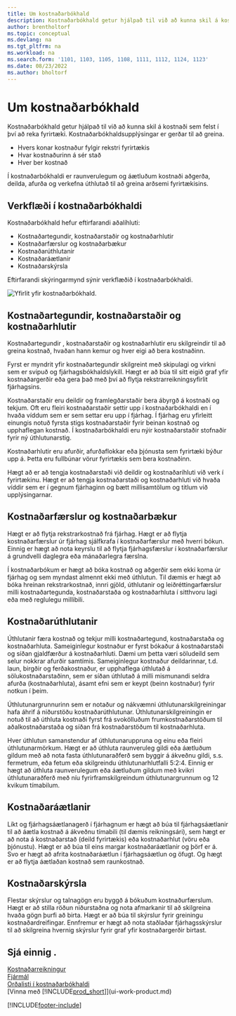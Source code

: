 ```yaml
---
title: Um kostnaðarbókhald
description: Kostnaðarbókhald getur hjálpað til við að kunna skil á kostnaði sem felst í því að reka fyrirtæki. Kostnaðarbókhaldsupplýsingar eru hannaðar til að greina ýmis málefni.
author: brentholtorf
ms.topic: conceptual
ms.devlang: na
ms.tgt_pltfrm: na
ms.workload: na
ms.search.form: '1101, 1103, 1105, 1108, 1111, 1112, 1124, 1123'
ms.date: 08/23/2022
ms.author: bholtorf
---
```

# Um kostnaðarbókhald

Kostnaðarbókhald getur hjálpað til við að kunna skil á kostnaði sem felst í því að reka fyrirtæki. Kostnaðarbókhaldsupplýsingar er gerðar til að greina.  

- Hvers konar kostnaður fylgir rekstri fyrirtækis  
- Hvar kostnaðurinn á sér stað
- Hver ber kostnað  

Í kostnaðarbókhaldi er raunverulegum og áætluðum kostnaði aðgerða, deilda, afurða og verkefna úthlutað til að greina arðsemi fyrirtækisins.  

## Verkflæði í kostnaðarbókhaldi

Kostnaðarbókhald hefur eftirfarandi aðalíhluti:  

- Kostnaðartegundir, kostnaðarstaðir og kostnaðarhlutir  
- Kostnaðarfærslur og kostnaðarbækur  
- Kostnaðarúthlutanir  
- Kostnaðaráætlanir
- Kostnaðarskýrsla  

Eftirfarandi skýringarmynd sýnir verkflæðið í kostnaðarbókhaldi.  

![Yfirlit yfir kostnaðarbókhald.](media/costaccountingoverview.png "CostAccountingOverview")  

## Kostnaðartegundir, kostnaðarstaðir og kostnaðarhlutir

Kostnaðartegundir , kostnaðarstaðir og kostnaðarhlutir eru skilgreindir til að greina kostnað, hvaðan hann kemur og hver eigi að bera kostnaðinn.  

Fyrst er myndrit yfir kostnaðartegundir skilgreint með skipulagi og virkni sem er svipuð og fjárhagsbókhaldslykill. Hægt er að búa til sitt eigið graf yfir kostnaðargerðir eða gera það með því að flytja rekstrarreikningsyfirlit fjárhagsins.  

Kostnaðarstaðir eru deildir og framlegðarstaðir bera ábyrgð á kostnaði og tekjum. Oft eru fleiri kostnaðarstaðir settir upp í kostnaðarbókhaldi en í hvaða víddum sem er sem settar eru upp í fjárhag. Í fjárhag eru yfirleitt einungis notuð fyrsta stigs kostnaðarstaðir fyrir beinan kostnað og upphaflegan kostnað. Í kostnaðarbókhaldi eru nýir kostnaðarstaðir stofnaðir fyrir ný úthlutunarstig.  

Kostnaðarhlutir eru afurðir, afurðaflokkar eða þjónusta sem fyrirtæki býður upp á. Þetta eru fullbúnar vörur fyrirtækis sem bera kostnaðinn.  

Hægt að er að tengja kostnaðarstaði við deildir og kostnaðaríhluti við verk í fyrirtækinu. Hægt er að tengja kostnaðarstaði og kostnaðarhluti við hvaða víddir sem er í gegnum fjárhaginn og bætt millisamtölum og titlum við upplýsingarnar.  

## Kostnaðarfærslur og kostnaðarbækur

Hægt er að flytja rekstrarkostnað frá fjárhag. Hægt er að flytja kostnaðarfærslur úr fjárhag sjálfkrafa í kostnaðarfærslur með hverri bókun. Einnig er hægt að nota keyrslu til að flytja fjárhagsfærslur í kostnaðarfærslur á grundvelli daglegra eða mánaðarlegra færslna.  

Í kostnaðarbókum er hægt að bóka kostnað og aðgerðir sem ekki koma úr fjárhag og sem myndast almennt ekki með úthlutun. Til dæmis er hægt að bóka hreinan rekstrarkostnað, innri gjöld, úthlutanir og leiðréttingarfærslur milli kostnaðartegunda, kostnaðarstaða og kostnaðarhluta í sitthvoru lagi eða með reglulegu millibili.  

## Kostnaðarúthlutanir

Úthlutanir færa kostnað og tekjur milli kostnaðartegund, kostnaðarstaða og kostnaðarhluta. Sameiginlegur kostnaður er fyrst bókaður á kostnaðarstaði og síðan gjaldfærður á kostnaðarhluti. Dæmi um þetta væri söludeild sem selur nokkrar afurðir samtímis. Sameiginlegur kostnaður deildarinnar, t.d. laun, birgðir og ferðakostnaður, er upphaflega úthlutað á sölukostnaðarstaðinn, sem er síðan úthlutað á milli mismunandi seldra afurða (kostnaðarhluta), ásamt efni sem er keypt (beinn kostnaður) fyrir notkun í þeim.

Úthlutunargrunnurinn sem er notaður og nákvæmni úthlutunarskilgreiningar hafa áhrif á niðurstöðu kostnaðarúthlutunar. Úthlutunarskilgreiningin er notuð til að úthluta kostnaði fyrst frá svokölluðum frumkostnaðarstöðum til aðalkostnaðarstaða og síðan frá kostnaðarstöðum til kostnaðarhluta.  

Hver úthlutun samanstendur af úthlutunaruppruna og einu eða fleiri úthlutunarmörkum. Hægt er að úthluta raunveruleg gildi eða áætluðum gildum með að nota fasta úthlutunaraðferð sem byggir á ákveðnu gildi, s.s. fermetrum, eða fetum eða skilgreindu úthlutunarhlutfalli 5:2:4. Einnig er hægt að úthluta raunverulegum eða áætluðum gildum með kvikri úthlutunaraðferð með níu fyrirframskilgreindum úthlutunargrunnum og 12 kvikum tímabilum.  

## Kostnaðaráætlanir

Líkt og fjárhagsáætlanagerð í fjárhagnum er hægt að búa til fjárhagsáætlanir til að áætla kostnað á ákveðnu tímabili (til dæmis reikningsári), sem hægt er að nota á kostnaðarstað (deild fyrirtækis) eða kostnaðarhlut (vöru eða þjónustu). Hægt er að búa til eins margar kostnaðaráætlanir og þörf er á. Svo er hægt að afrita kostnaðaráætlun í fjárhagsáætlun og öfugt. Og hægt er að flytja áætlaðan kostnað sem raunkostnað.

## Kostnaðarskýrsla

Flestar skýrslur og talnagögn eru byggð á bókuðum kostnaðurfærslum. Hægt er að stilla röðun niðurstaðna og nota afmarkanir til að skilgreina hvaða gögn þurfi að birta. Hægt er að búa til skýrslur fyrir greiningu kostnaðardreifingar. Ennfremur er hægt að nota staðlaðar fjárhagsskýrslur til að skilgreina hvernig skýrslur fyrir graf yfir kostnaðargerðir birtast.  

## Sjá einnig .

[Kostnaðarreikningur](finance-manage-cost-accounting.md)  
[Fjármál](finance.md)  
[Orðalisti í kostnaðarbókhaldi](finance-terminology-in-cost-accounting.md)  
[Vinna með [!INCLUDE[prod_short](includes/prod_short.md)]](ui-work-product.md)

[!INCLUDE[footer-include](includes/footer-banner.md)]
